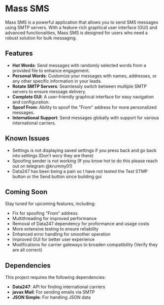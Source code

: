 # Mass SMS

Mass SMS is a powerful application that allows you to send SMS messages using SMTP servers. With a feature-rich graphical user interface (GUI) and advanced functionalities, Mass SMS is designed for users who need a robust solution for bulk messaging.

## Features

- **Hot Words**: Send messages with randomly selected words from a provided file to enhance engagement.
- **Personal Words**: Customize your messages with names, addresses, or any other specific information in your leads.
- **Rotate SMTP Servers**: Seamlessly switch between multiple SMTP servers to ensure message delivery.
- **Complete GUI**: A user-friendly graphical interface for easy navigation and configuration.
- **Spoof From**: Ability to spoof the "From" address for more personalized messages.
- **International Support**: Send messages globally with support for various international carriers.

## Known Issues

 - Settings is not displaying saved settings if you press back and go back into settings (Don't wory they are there)
 - Spoofing sender is not working (If you know hot to do this please reach out on telegram @krummy01)
 - Data247 has been being a pain so I have not tested the Test STMP button or the Send button since building gui

## Coming Soon

Stay tuned for upcoming features, including:

- Fix for spoofing "From" address
- Multithreading for improved performance
- Removal of Data247 dependency for proformance and usage costs
- More extensive testing to ensure reliability
- Enhanced error handling for smoother operation
- Improved GUI for better user experience
- Modifications for carrier gateways to broaden compatibility (Verify they are all correct)

## Dependencies

This project requires the following dependencies:

- **Data247**: API for finding international carriers
- **javax Mail**: For sending emails via SMTP
- **JSON Simple**: For handling JSON data
